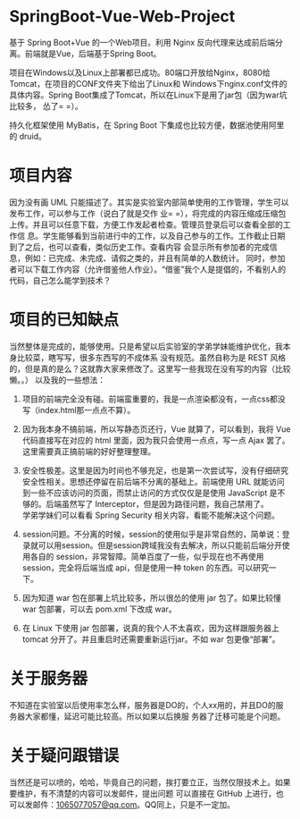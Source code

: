 # SpringBoot-Vue-Web-Project

基于 Spring Boot+Vue 的一个Web项目。利用 Nginx 反向代理来达成前后端分离。前端就是Vue，后端基于Spring Boot。

项目在Windows以及Linux上部署都已成功。80端口开放给Nginx，8080给Tomcat，在项目的CONF文件夹下给出了Linux和
Windows下nginx.conf文件的具体内容。Spring Boot集成了Tomcat，所以在Linux下是用了jar包（因为war坑比较多，
怂了= =）。

持久化框架使用 MyBatis，在 Spring Boot 下集成也比较方便，数据池使用阿里的 druid。

# 项目内容

因为没有画 UML 只能描述了。其实是实验室内部简单使用的工作管理，学生可以发布工作，可以参与工作（说白了就是交作
业= =），将完成的内容压缩成压缩包上传。并且可以任意下载，方便工作发起者检查。管理员登录后可以查看全部的工作信
息。学生能够看到当前进行中的工作，以及自己参与的工作。工作截止日期到了之后，也可以查看，类似历史工作。查看内容
会显示所有参加者的完成信息，例如：已完成、未完成、请假之类的，并且有简单的人数统计。
同时，参加者可以下载工作内容（允许借鉴他人作业）。“借鉴”我个人是提倡的，不看别人的代码，自己怎么能学到技术？

# 项目的已知缺点

当然整体是完成的，能够使用。只是希望以后实验室的学弟学妹能维护优化，我本身比较菜，瞎写写，很多东西写的不成体系
没有规范。虽然自称为是 REST 风格的，但是真的是么？这就靠大家来修改了。这里写一些我现在没有写的内容（比较懒。。）
以及我的一些想法：

1. 项目的前端完全没有碰。前端蛮重要的，我是一点渲染都没有，一点css都没写（index.html那一点点不算）。

2. 因为我本身不搞前端，所以写静态页还行，Vue 就算了，可以看到，我将 Vue 代码直接写在对应的 html 里面，因为我只会使用一点点，写一点 Ajax 罢了。这里需要真正搞前端的好好整理整理。
  
3. 安全性极差。这里是因为时间也不够充足，也是第一次尝试写，没有仔细研究安全性相关。思想还停留在前后端不分离的基础上。前端使用 URL 就能访问到一些不应该访问的页面，而禁止访问的方式仅仅是是使用 JavaScript 是不够的。后端虽然写了 Interceptor，但是因为路径问题，我自己禁用了。  
学弟学妹们可以看看 Spring Security 相关内容，看能不能解决这个问题。
  
4. session问题。不分离的时候，session的使用似乎是非常自然的，简单说：登录就可以用session。但是session跨域我没有去解决，所以只能前后端分开使用各自的 session，非常智障。简单百度了一些，似乎现在也不再使用 session，完全将后端当成 api，但是使用一种 token 的东西。可以研究一下。
  
5. 因为知道 war 包在部署上坑比较多，所以很怂的使用 jar 包了。如果比较懂 war 包部署，可以去 pom.xml 下改成 war。

6. 在 Linux 下使用 jar 包部署，说真的我个人不太喜欢，因为这样跟服务器上 tomcat 分开了。并且重启时还需要重新运行jar。不如 war 包更像“部署”。
  
# 关于服务器

不知道在实验室以后使用率怎么样，服务器是DO的，个人xx用的，并且DO的服务器大家都懂，延迟可能比较高。所以如果以后换服
务器了迁移可能是个问题。

# 关于疑问跟错误

当然还是可以喷的，哈哈，毕竟自己的问题，挨打要立正，当然仅限技术上。如果要维护，有不清楚的内容可以发邮件，提出问题
可以直接在 GitHub 上进行，也可以发邮件：1065077057@qq.com。QQ同上，只是不一定加。
